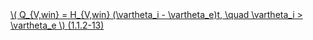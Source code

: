 <a href="/eco2_guide_center/1.%20ECO2%20Logic%20Guide/Hee1_Equation_List.html" class="equation-link" target="_blank" rel="noopener noreferrer">
  \( Q_{V,win} = H_{V,win} (\vartheta_i - \vartheta_e)t, \quad \vartheta_i > \vartheta_e \)  <span class="eq-number">(1.1.2-13)</span>
</a>
